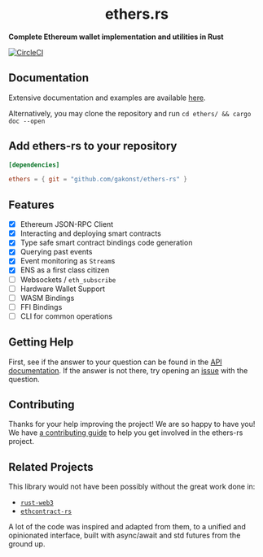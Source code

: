 # <h1 align="center"> ethers.rs </h1>

**Complete Ethereum wallet implementation and utilities in Rust**

[![CircleCI](https://circleci.com/gh/circleci/circleci-docs.svg?style=svg)](https://circleci.com/gh/circleci/circleci-docs)

## Documentation

Extensive documentation and examples are available [here](docs.rs/ethers).

Alternatively, you may clone the repository and run `cd ethers/ && cargo doc --open`

## Add ethers-rs to your repository

```toml
[dependencies]

ethers = { git = "github.com/gakonst/ethers-rs" }
```

</details>

## Features

- [x] Ethereum JSON-RPC Client
- [x] Interacting and deploying smart contracts
- [x] Type safe smart contract bindings code generation
- [x] Querying past events
- [x] Event monitoring as `Stream`s
- [x] ENS as a first class citizen
- [ ] Websockets / `eth_subscribe`
- [ ] Hardware Wallet Support
- [ ] WASM Bindings
- [ ] FFI Bindings
- [ ] CLI for common operations

## Getting Help

First, see if the answer to your question can be found in the [API documentation](docs.rs/ethers). If the answer
is not there, try opening an [issue](https://github.com/gakonst/ethers-rs/issues/new) with the question.

## Contributing

Thanks for your help improving the project! We are so happy to have you! We have
[a contributing guide](https://github.com/gakonst/ethers-rs/blob/master/CONTRIBUTING.md) to
help you get involved in the ethers-rs project.

## Related Projects

This library would not have been possibly without the great work done in:
- [`rust-web3`](https://github.com/tomusdrw/rust-web3/)
- [`ethcontract-rs`](https://github.com/gnosis/ethcontract-rs/)

A lot of the code was inspired and adapted from them, to a unified and opinionated interface,
built with async/await and std futures from the ground up.

